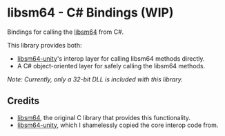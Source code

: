 # libsm64 - C# Bindings (WIP)

Bindings for calling the [libsm64](https://github.com/libsm64/libsm64) from C#.

This library provides both:
- [libsm64-unity](https://github.com/libsm64/libsm64-unity)'s interop layer for calling libsm64 methods directly.
- A C# object-oriented layer for safely calling the libsm64 methods.

_Note: Currently, only a 32-bit DLL is included with this library._

## Credits

- [libsm64](https://github.com/libsm64/libsm64), the original C library that provides this functionality.
- [libsm64-unity](https://github.com/libsm64/libsm64-unity), which I shamelessly copied the core interop code from.

